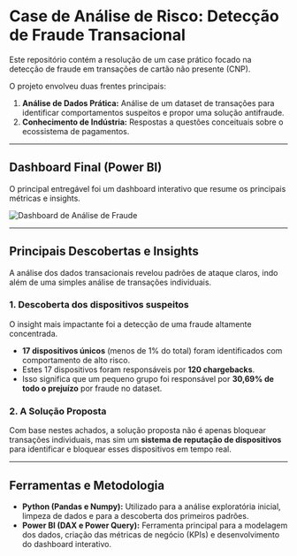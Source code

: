 # Case de Análise de Risco: Detecção de Fraude Transacional

Este repositório contém a resolução de um case prático focado na detecção de fraude em transações de cartão não presente (CNP).

O projeto envolveu duas frentes principais:
1.  **Análise de Dados Prática:** Análise de um dataset de transações para identificar comportamentos suspeitos e propor uma solução antifraude.
2.  **Conhecimento de Indústria:** Respostas a questões conceituais sobre o ecossistema de pagamentos.

---

## Dashboard Final (Power BI)

O principal entregável foi um dashboard interativo que resume os principais métricas e insights.

![Dashboard de Análise de Fraude](https://i.imgur.com/Naevykx.png)

---

## Principais Descobertas e Insights

A análise dos dados transacionais revelou padrões de ataque claros, indo além de uma simples análise de transações individuais.

### 1. Descoberta dos dispositivos suspeitos
O insight mais impactante foi a detecção de uma fraude altamente concentrada.

* **17 dispositivos únicos** (menos de 1% do total) foram identificados com comportamento de alto risco.
* Estes 17 dispositivos foram responsáveis por **120 chargebacks**.
* Isso significa que um pequeno grupo foi responsável por **30,69% de todo o prejuízo** por fraude no dataset.

### 2. A Solução Proposta
Com base nestes achados, a solução proposta não é apenas bloquear transações individuais, mas sim um **sistema de reputação de dispositivos** para identificar e bloquear esses dispositivos em tempo real.

---

## Ferramentas e Metodologia

* **Python (Pandas e Numpy):** Utilizado para a análise exploratória inicial, limpeza de dados e para a descoberta dos primeiros padrões.
* **Power BI (DAX e Power Query):** Ferramenta principal para a modelagem dos dados, criação das métricas de negócio (KPIs) e desenvolvimento do dashboard interativo.
